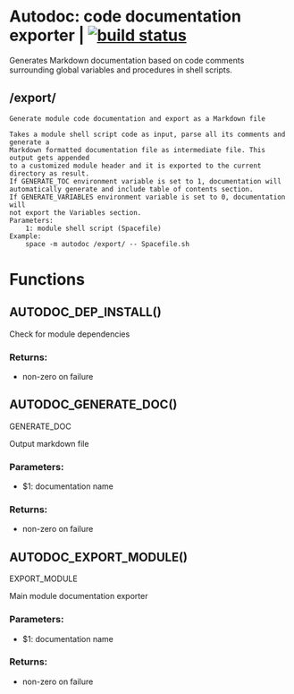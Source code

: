 # Autodoc: code documentation exporter | [![build status](https://gitlab.com/space-sh/space-module-autodoc/badges/master/build.svg)](https://gitlab.com/space-sh/space-module-autodoc/commits/master)

Generates Markdown documentation based on code comments surrounding global variables and procedures in shell scripts.



## /export/
	Generate module code documentation and export as a Markdown file

	Takes a module shell script code as input, parse all its comments and generate a
	Markdown formatted documentation file as intermediate file. This output gets appended
	to a customized module header and it is exported to the current directory as result.
	If GENERATE_TOC environment variable is set to 1, documentation will
	automatically generate and include table of contents section.
	If GENERATE_VARIABLES environment variable is set to 0, documentation will
	not export the Variables section.
	Parameters:
	    1: module shell script (Spacefile)
	Example:
	    space -m autodoc /export/ -- Spacefile.sh
	


# Functions 

## AUTODOC\_DEP\_INSTALL()  
  
  
  
Check for module dependencies  
  
### Returns:  
- non-zero on failure  
  
  
  
## AUTODOC\_GENERATE\_DOC()  
  
GENERATE\_DOC  
  
Output markdown file  
  
### Parameters:  
- $1: documentation name  
  
### Returns:  
- non-zero on failure  
  
  
  
## AUTODOC\_EXPORT\_MODULE()  
  
EXPORT\_MODULE  
  
Main module documentation exporter  
  
### Parameters:  
- $1: documentation name  
  
### Returns:  
- non-zero on failure  
  
  
  

